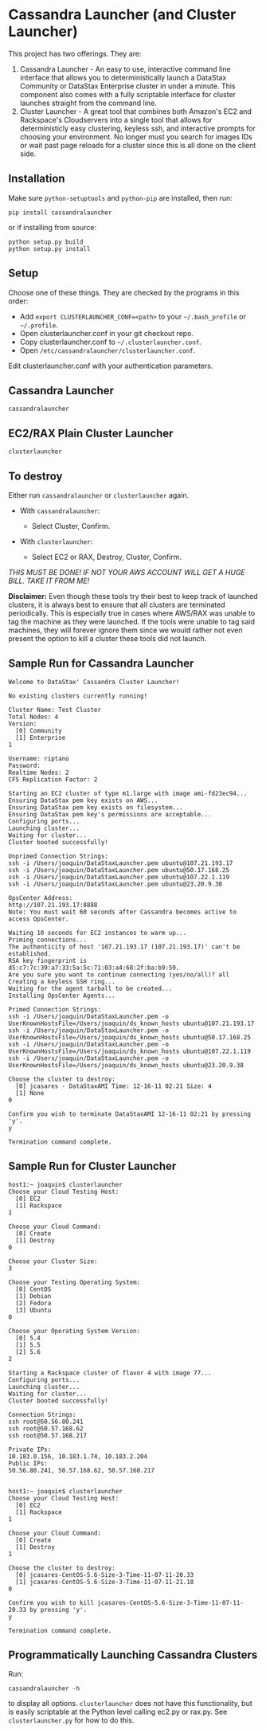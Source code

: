 # Cassandra Launcher (and Cluster Launcher)

This project has two offerings. They are:

1. Cassandra Launcher - An easy to use, interactive command line interface that allows you to deterministically launch a DataStax Community or DataStax Enterprise cluster in under a minute. This component also comes with a fully scriptable interface for cluster launches straight from the command line.
2. Cluster Launcher - A great tool that combines both Amazon's EC2 and Rackspace's Cloudservers into a single tool that allows for deterministicly easy clustering, keyless ssh, and interactive prompts for choosing your environment. No longer must you search for images IDs or wait past page reloads for a cluster since this is all done on the client side.

## Installation

Make sure `python-setuptools` and `python-pip` are installed, then run:

    pip install cassandralauncher

or if installing from source:

    python setup.py build
    python setup.py install

## Setup

Choose one of these things. They are checked by the programs in this order:

* Add `export CLUSTERLAUNCHER_CONF=<path>` to your `~/.bash_profile` or `~/.profile`.
* Open clusterlauncher.conf in your git checkout repo.
* Copy clusterlauncher.conf to `~/.clusterlauncher.conf`.
* Open `/etc/cassandralauncher/clusterlauncher.conf`.

Edit clusterlauncher.conf with your authentication parameters.

## Cassandra Launcher

    cassandralauncher

## EC2/RAX Plain Cluster Launcher

    clusterlauncher

## To destroy
    
Either run `cassandralauncher` or `clusterlauncher` again.

* With `cassandralauncher`:

    * Select Cluster, Confirm.

* With `clusterlauncher`:

    * Select EC2 or RAX, Destroy, Cluster, Confirm.

_THIS MUST BE DONE! IF NOT YOUR AWS ACCOUNT WILL GET A HUGE BILL. TAKE IT FROM ME!_

**Disclaimer:** Even though these tools try their best to keep track of launched clusters,
it is always best to ensure that all clusters are terminated periodically. This is especially
true in cases where AWS/RAX was unable to tag the machine as they were launched. If the tools
were unable to tag said machines, they will forever ignore them since we would rather not even
present the option to kill a cluster these tools did not launch.

## Sample Run for Cassandra Launcher

    Welcome to DataStax' Cassandra Cluster Launcher!

    No existing clusters currently running!

    Cluster Name: Test Cluster
    Total Nodes: 4
    Version:
      [0] Community
      [1] Enterprise
    1

    Username: riptano
    Password: 
    Realtime Nodes: 2
    CFS Replication Factor: 2

    Starting an EC2 cluster of type m1.large with image ami-fd23ec94...
    Ensuring DataStax pem key exists on AWS...
    Ensuring DataStax pem key exists on filesystem...
    Ensuring DataStax pem key's permissions are acceptable...
    Configuring ports...
    Launching cluster...
    Waiting for cluster...
    Cluster booted successfully!

    Unprimed Connection Strings:
    ssh -i /Users/joaquin/DataStaxLauncher.pem ubuntu@107.21.193.17
    ssh -i /Users/joaquin/DataStaxLauncher.pem ubuntu@50.17.168.25
    ssh -i /Users/joaquin/DataStaxLauncher.pem ubuntu@107.22.1.119
    ssh -i /Users/joaquin/DataStaxLauncher.pem ubuntu@23.20.9.38

    OpsCenter Address:
    http://107.21.193.17:8888
    Note: You must wait 60 seconds after Cassandra becomes active to access OpsCenter.

    Waiting 10 seconds for EC2 instances to warm up...
    Priming connections...
    The authenticity of host '107.21.193.17 (107.21.193.17)' can't be established.
    RSA key fingerprint is d5:c7:7c:39:a7:33:5a:5c:71:03:a4:68:2f:ba:b9:59.
    Are you sure you want to continue connecting (yes/no/all)? all
    Creating a keyless SSH ring...
    Waiting for the agent tarball to be created...
    Installing OpsCenter Agents...

    Primed Connection Strings:
    ssh -i /Users/joaquin/DataStaxLauncher.pem -o UserKnownHostsFile=/Users/joaquin/ds_known_hosts ubuntu@107.21.193.17
    ssh -i /Users/joaquin/DataStaxLauncher.pem -o UserKnownHostsFile=/Users/joaquin/ds_known_hosts ubuntu@50.17.168.25
    ssh -i /Users/joaquin/DataStaxLauncher.pem -o UserKnownHostsFile=/Users/joaquin/ds_known_hosts ubuntu@107.22.1.119
    ssh -i /Users/joaquin/DataStaxLauncher.pem -o UserKnownHostsFile=/Users/joaquin/ds_known_hosts ubuntu@23.20.9.38

    Choose the cluster to destroy:
      [0] jcasares - DataStaxAMI Time: 12-16-11 02:21 Size: 4
      [1] None
    0

    Confirm you wish to terminate DataStaxAMI 12-16-11 02:21 by pressing 'y'.
    y

    Termination command complete.

## Sample Run for Cluster Launcher

    host1:~ joaquin$ clusterlauncher
    Choose your Cloud Testing Host:
      [0] EC2
      [1] Rackspace
    1

    Choose your Cloud Command:
      [0] Create
      [1] Destroy
    0

    Choose your Cluster Size:
    3

    Choose your Testing Operating System:
      [0] CentOS
      [1] Debian
      [2] Fedora
      [3] Ubuntu
    0

    Choose your Operating System Version:
      [0] 5.4
      [1] 5.5
      [2] 5.6
    2

    Starting a Rackspace cluster of flavor 4 with image 77...
    Configuring ports...
    Launching cluster...
    Waiting for cluster...
    Cluster booted successfully!

    Connection Strings:
    ssh root@50.56.80.241
    ssh root@50.57.168.62
    ssh root@50.57.168.217

    Private IPs:
    10.183.0.156, 10.183.1.74, 10.183.2.204
    Public IPs:
    50.56.80.241, 50.57.168.62, 50.57.168.217


    host1:~ joaquin$ clusterlauncher
    Choose your Cloud Testing Host:
      [0] EC2
      [1] Rackspace
    1

    Choose your Cloud Command:
      [0] Create
      [1] Destroy
    1

    Choose the cluster to destroy:
      [0] jcasares-CentOS-5.6-Size-3-Time-11-07-11-20.33
      [1] jcasares-CentOS-5.6-Size-3-Time-11-07-11-21.18
    0

    Confirm you wish to kill jcasares-CentOS-5.6-Size-3-Time-11-07-11-20.33 by pressing 'y'.
    y

    Termination command complete.

## Programmatically Launching Cassandra Clusters

Run:

    cassandralauncher -h

to display all options. `clusterlauncher` does not have this functionality, but is easily scriptable at the Python level calling ec2.py or rax.py. See `clusterlauncher.py` for how to do this.
